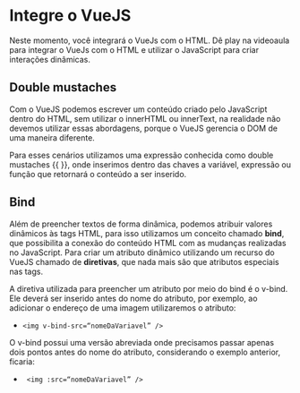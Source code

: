 # Integre o VueJS

Neste momento, você integrará o VueJs com o HTML. Dê play na videoaula para integrar o VueJs com o HTML e utilizar o JavaScript para criar interações dinâmicas.

## Double mustaches 

Com o VueJS podemos escrever um conteúdo criado pelo JavaScript dentro do HTML, sem utilizar o innerHTML ou innerText, na realidade não devemos utilizar essas abordagens, porque o VueJS gerencia o DOM de uma maneira diferente.

Para esses cenários utilizamos uma expressão conhecida como double mustaches {{ }}, onde inserimos dentro das chaves a variável, expressão ou função que retornará o conteúdo a ser inserido.

## Bind

Além de preencher textos de forma dinâmica, podemos atribuir valores dinâmicos às tags HTML, para isso utilizamos um conceito chamado **bind**, que possibilita a conexão do conteúdo HTML com as mudanças realizadas no JavaScript. Para criar um atributo dinâmico utilizando um recurso do VueJS chamado de **diretivas**, que nada mais são que atributos especiais nas tags.

A diretiva utilizada para preencher um atributo por meio do bind é o v-bind. 
Ele deverá ser inserido antes do nome do atributo, por exemplo, ao adicionar o endereço de uma imagem utilizaremos o atributo:
- `<img v-bind-src=“nomeDaVariavel” />`

O v-bind possui uma versão abreviada onde precisamos passar apenas dois pontos antes do nome do atributo, considerando o exemplo anterior, ficaria:
- ` <img :src=“nomeDaVariavel” />`